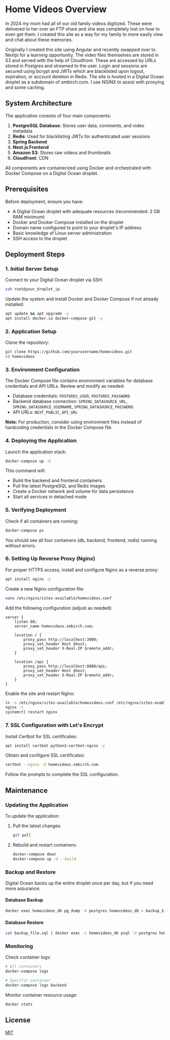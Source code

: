 
# Home Videos Overview
In 2024 my mom had all of our old family videos digitized. These were delivered to her over an FTP share and she was completely lost on how to even get them.
I created this site as a way for my family to more easily view and chat about these memories.

Originally I created this site using Angular and recently swapped over to Nextjs for a learning opportunity.
The video files themselves are stored in S3 and served with the help of Cloudfront. These are accessed by URLs stored in Postgres and streamed to the user. 
Login and sessions are secured using bcrypt and JWTs which are blacklisted upon logout, expiration, or account deletion in Redis.
The site is hosted in a Digital Ocean droplet as a subdomain of smbirch.com. I use NGINX to assist with proxying and some caching. 

## System Architecture

The application consists of four main components:

1. **PostgreSQL Database**: Stores user data, comments, and video metadata
2. **Redis**: Used for blacklisting JWTs for authenticated user sessions
3. **Spring Backend**
4. **Next.js Frontend**
5. **Amazon S3**: Stores raw videos and thumbnails
6. **Cloudfront**: CDN

All components are containerized using Docker and orchestrated with Docker Compose on a Digital Ocean droplet.

## Prerequisites

Before deployment, ensure you have:

- A Digital Ocean droplet with adequate resources (recommended: 2 GB RAM minimum)
- Docker and Docker Compose installed on the droplet
- Domain name configured to point to your droplet's IP address
- Basic knowledge of Linux server administration
- SSH access to the droplet

## Deployment Steps

### 1. Initial Server Setup

Connect to your Digital Ocean droplet via SSH:

```bash
ssh root@your_droplet_ip
```

Update the system and install Docker and Docker Compose if not already installed:

```bash
apt update && apt upgrade -y
apt install docker.io docker-compose git -y
```

### 2. Application Setup

Clone the repository:

```bash
git clone https://github.com/yourusername/homevideos.git
cd homevideos
```

### 3. Environment Configuration

The Docker Compose file contains environment variables for database credentials and API URLs. Review and modify as needed:

- Database credentials: `POSTGRES_USER`, `POSTGRES_PASSWORD`
- Backend database connection: `SPRING_DATASOURCE_URL`, `SPRING_DATASOURCE_USERNAME`, `SPRING_DATASOURCE_PASSWORD`
- API URLs: `NEXT_PUBLIC_API_URL`

**Note:** For production, consider using environment files instead of hardcoding credentials in the Docker Compose file.

### 4. Deploying the Application

Launch the application stack:

```bash
docker-compose up -d
```

This command will:

- Build the backend and frontend containers
- Pull the latest PostgreSQL and Redis images
- Create a Docker network and volume for data persistence
- Start all services in detached mode

### 5. Verifying Deployment

Check if all containers are running:

```bash
docker-compose ps
```

You should see all four containers (db, backend, frontend, redis) running without errors.

### 6. Setting Up Reverse Proxy (Nginx)

For proper HTTPS access, install and configure Nginx as a reverse proxy:

```bash
apt install nginx -y
```

Create a new Nginx configuration file:

```bash
nano /etc/nginx/sites-available/homevideos.conf
```

Add the following configuration (adjust as needed):

```nginx
server {
    listen 80;
    server_name homevideos.smbirch.com;

    location / {
        proxy_pass http://localhost:3000;
        proxy_set_header Host $host;
        proxy_set_header X-Real-IP $remote_addr;
    }

    location /api {
        proxy_pass http://localhost:8080/api;
        proxy_set_header Host $host;
        proxy_set_header X-Real-IP $remote_addr;
    }
}
```

Enable the site and restart Nginx:

```bash
ln -s /etc/nginx/sites-available/homevideos.conf /etc/nginx/sites-enabled/
nginx -t
systemctl restart nginx
```

### 7. SSL Configuration with Let's Encrypt

Install Certbot for SSL certificates:

```bash
apt install certbot python3-certbot-nginx -y
```

Obtain and configure SSL certificates:

```bash
certbot --nginx -d homevideos.smbirch.com
```

Follow the prompts to complete the SSL configuration.

## Maintenance

### Updating the Application

To update the application:

1. Pull the latest changes:

    ```bash
    git pull
    ```

2. Rebuild and restart containers:

    ```bash
    docker-compose down
    docker-compose up -d --build
    ```


### Backup and Restore

Digital Ocean backs up the entire droplet once per day, but if you need more assurance:

#### Database Backup

```bash
docker exec homevideos_db pg_dump -U postgres homevideos_db > backup_$(date +%Y%m%d).sql
```

#### Database Restore

```bash
cat backup_file.sql | docker exec -i homevideos_db psql -U postgres homevideos_db
```

### Monitoring

Check container logs:

```bash
# All containers
docker-compose logs

# Specific container
docker-compose logs backend
```

Monitor container resource usage:

```bash
docker stats
```


## License
[MIT](https://choosealicense.com/licenses/mit/)
